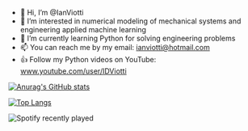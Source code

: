 - 👋 Hi, I’m @IanViotti
- 👀 I’m interested in numerical modeling of mechanical systems and engineering applied machine learning 
- 🌱 I’m currently learning Python for solving engineering problems
- 📫 You can reach me by my email: ianviotti@hotmail.com
- :thumbsup: Follow my Python videos on YouTube: www.youtube.com/user/IDViotti

<!---
IanViotti/IanViotti is a ✨ special ✨ repository because its `README.md` (this file) appears on your GitHub profile.
You can click the Preview link to take a look at your changes.
--->

[![Anurag's GitHub stats](https://github-readme-stats.vercel.app/api?username=IanViotti&theme=radical)](https://github.com/IanViotti/github-readme-stats)

[![Top Langs](https://github-readme-stats.vercel.app/api/top-langs/?username=IanViotti&layout=compact)](https://github.com/IanViotti/github-readme-stats)

![Spotify recently played](https://spotify-recently-played-readme.vercel.app/api?user=12165404946&count=3)
